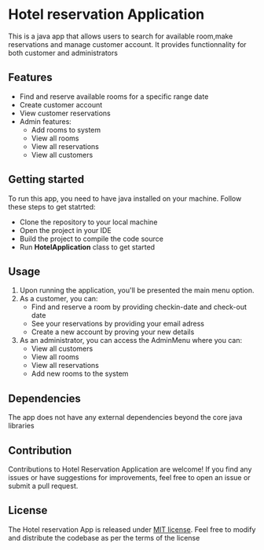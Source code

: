 # Hotel reservation Application

This is a java app that allows users to search for available room,make reservations and manage customer account. It provides functionnality for both
customer and administrators

## Features

* Find and reserve available rooms for a specific range date
* Create customer account
* View customer reservations
* Admin features:
    * Add rooms to system
    * View all rooms
    * View all reservations
    * View all customers


## Getting started

To run this app, you need to have java installed on your machine. Follow these steps to get statrted:

* Clone the repository to your local machine
* Open the project in your IDE
* Build the project to compile the code source
* Run  **HotelApplication** class to get started

## Usage

1. Upon running the application, you'll be presented the main menu option.
2. As a customer, you can:
    * Find and reserve a room by providing checkin-date and check-out date
    * See your reservations by providing your email adress
    * Create a new account by proving your new details
3. As an administrator, you can access the AdminMenu where you can:
    * View all customers
    * View all rooms
    * View all reservations
    * Add new rooms to the system


## Dependencies

The app does not have any external dependencies beyond the core java libraries

## Contribution

Contributions to Hotel Reservation Application are welcome! If you find any issues or have suggestions
for improvements, feel free to open an issue or submit a pull request.

## License

The Hotel reservation App is released under [MIT license](https://opensource.org/license/mit/). Feel free to modify and distribute the codebase as per the terms of the license
